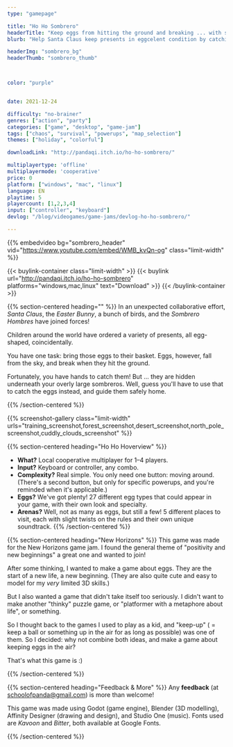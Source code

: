 ```yaml
---
type: "gamepage"

title: "Ho Ho Sombrero"
headerTitle: "Keep eggs from hitting the ground and breaking ... with sombreros"
blurb: "Help Santa Claus keep presents in eggcelent condition by catching them on your sombrero before they hit the ground."

headerImg: "sombrero_bg"
headerThumb: "sombrero_thumb"



color: "purple"


date: 2021-12-24

difficulty: "no-brainer"
genres: ["action", "party"]
categories: ["game", "desktop", "game-jam"]
tags: ["chaos", "survival", "powerups", "map_selection"]
themes: ["holiday", "colorful"]

downloadLink: "http://pandaqi.itch.io/ho-ho-sombrero/"

multiplayertype: 'offline'
multiplayermode: 'cooperative'
price: 0
platform: ["windows", "mac", "linux"]
language: EN
playtime: 5
playercount: [1,2,3,4]
input: ["controller", "keyboard"]
devlog: "/blog/videogames/game-jams/devlog-ho-ho-sombrero/"

---
```


{{% embedvideo bg="sombrero_header" vid="https://www.youtube.com/embed/WMB_kvQn-og" class="limit-width" %}}

{{< buylink-container class="limit-width" >}}
{{< buylink url="http://pandaqi.itch.io/ho-ho-sombrero" platforms="windows,mac,linux" text="Download" >}} 
{{< /buylink-container >}}

{{% section-centered heading="" %}}
In an unexpected collaborative effort, _Santa Claus_, the _Easter Bunny_, a bunch of birds, and the _Sombrero Hombres_ have joined forces!

Children around the world have ordered a variety of presents, all egg-shaped, coincidentally.

You have one task: bring those eggs to their basket. Eggs, however, fall from the sky, and break when they hit the ground. 

Fortunately, you have hands to catch them! But ... they are hidden underneath your overly large sombreros. Well, guess you'll have to use that to catch the eggs instead, and guide them safely home.

{{% /section-centered %}}

{{% screenshot-gallery class="limit-width" urls="training_screenshot,forest_screenshot,desert_screenshot,north_pole_screenshot,cuddly_clouds_screenshot" %}}

{{% section-centered heading="Ho Ho Hoverview" %}}
* **What?** Local cooperative multiplayer for 1&ndash;4 players. 
* **Input?** Keyboard or controller, any combo. 
* **Complexity?** Real simple. You only need one button: moving around.  (There's a second button, but only for specific powerups, and you're reminded when it's applicable.)
* **Eggs?** We've got plenty! 27 different egg types that could appear in your game, with their own look and specialty. 
* **Arenas?** Well, not as many as eggs, but still a few! 5 different places to visit, each with slight twists on the rules and their own unique soundtrack.
{{% /section-centered %}}

{{% section-centered heading="New Horizons" %}}
This game was made for the New Horizons game jam. I found the general theme of "positivity and new beginnings" a great one and wanted to join!

After some thinking, I wanted to make a game about eggs. They are the start of a new life, a new beginning. (They are also quite cute and easy to model for my _very_ limited 3D skills.)

But I also wanted a game that didn't take itself too seriously. I didn't want to make another "thinky" puzzle game, or "platformer with a metaphore about life", or something. 

So I thought back to the games I used to play as a kid, and "keep-up" ( = keep a ball or something up in the air for as long as possible) was one of them. So I decided: why not combine both ideas, and make a game about keeping eggs in the air?

That's what this game is :)

{{% /section-centered %}}

{{% section-centered heading="Feedback & More" %}}
Any **feedback** (at [schoolofpanda@gmail.com](mailto:schoolofpanda@gmail.com)) is more than welcome!

This game was made using Godot (game engine), Blender (3D modelling), Affinity Designer (drawing and design), and Studio One (music). Fonts used are _Kavoon_ and _Bitter_, both available at Google Fonts. 

{{% /section-centered %}}